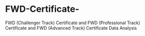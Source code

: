 # FWD-Certificate-
FWD (Challenger Track) Certificate
and FWD (Professional Track) Certificate
and FWD (Advanced Track) Certificate
Data Analysis
